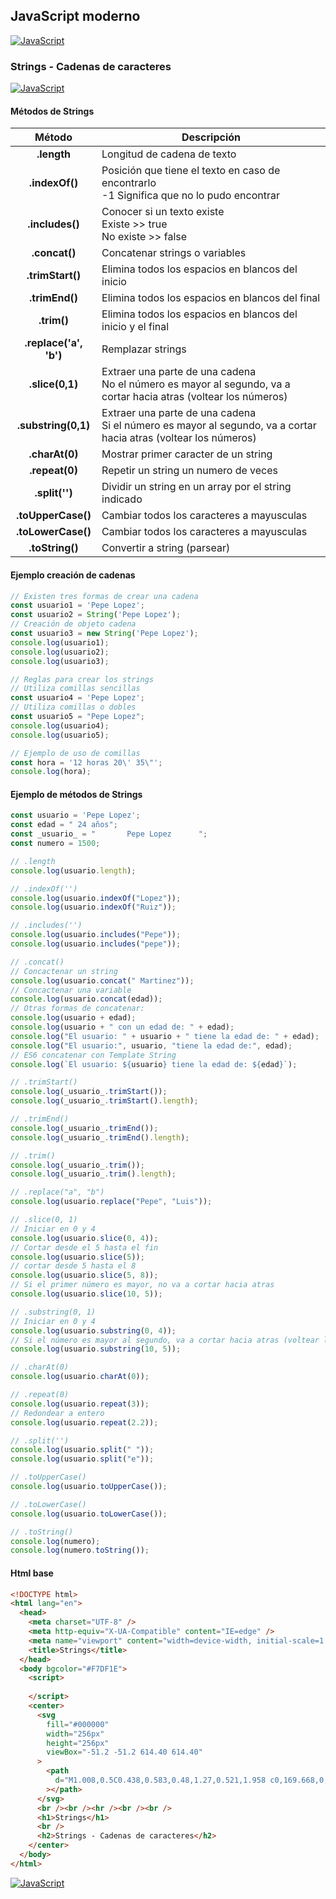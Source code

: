 ## JavaScript moderno
[![JavaScript](https://img.shields.io/badge/JavaScript-F7DF1E?style=for-the-badge&logo=javascript&logoColor=white&labelColor=101010)](https://github.com/Alberto-mt/JavaScript_JQuery/blob/main/JavaScript/Apuntes/index.md)

### Strings - Cadenas de caracteres
[![JavaScript](https://img.shields.io/badge/Strings-c044b8?style=for-the-badge&logo=javascript&logoColor=white&labelColor=101010)](https://github.com/Alberto-mt/JavaScript_JQuery/blob/main/JavaScript/Apuntes/categories/Strings.md)

#### Métodos de Strings
| Método  | Descripción  |
|:-:|---|
| **.length**  | Longitud de cadena de texto  |
| **.indexOf()**  | Posición que tiene el texto en caso de encontrarlo<br>-1 Significa que no lo pudo encontrar  |
| **.includes()**  | Conocer si un texto existe<br>Existe >> true<br>No existe >> false  |
| **.concat()**  | Concatenar strings o variables  |
| **.trimStart()**  | Elimina todos los espacios en blancos del inicio  |
| **.trimEnd()**  | Elimina todos los espacios en blancos del final  |
| **.trim()**  | Elimina todos los espacios en blancos del inicio y el final  |
| **.replace('a', 'b')**  | Remplazar strings  |
| **.slice(0,1)**  | Extraer una parte de una cadena<br>No el número es mayor al segundo, va a cortar hacia atras (voltear los números)  |
| **.substring(0,1)**  | Extraer una parte de una cadena<br>Si el número es mayor al segundo, va a cortar hacia atras (voltear los números)|
| **.charAt(0)**  | Mostrar primer caracter de un string  |
| **.repeat(0)**  | Repetir un string un numero de veces  |
| **.split('')**  | Dividir un string en un array por el string indicado  |
| **.toUpperCase()**  | Cambiar todos los caracteres a mayusculas  |
| **.toLowerCase()**  | Cambiar todos los caracteres a mayusculas  |
| **.toString()**  | Convertir a string (parsear)  |

#### Ejemplo creación de cadenas
```js
// Existen tres formas de crear una cadena
const usuario1 = 'Pepe Lopez';
const usuario2 = String('Pepe Lopez');
// Creación de objeto cadena
const usuario3 = new String('Pepe Lopez');
console.log(usuario1);
console.log(usuario2);
console.log(usuario3);

// Reglas para crear los strings
// Utiliza comillas sencillas
const usuario4 = 'Pepe Lopez';
// Utiliza comillas o dobles
const usuario5 = "Pepe Lopez";
console.log(usuario4);
console.log(usuario5);

// Ejemplo de uso de comillas
const hora = '12 horas 20\' 35\"';
console.log(hora);
```

#### Ejemplo de métodos de Strings
```js
const usuario = 'Pepe Lopez';
const edad = " 24 años";
const _usuario_ = "       Pepe Lopez      ";
const numero = 1500;

// .length
console.log(usuario.length);

// .indexOf('')
console.log(usuario.indexOf("Lopez")); 
console.log(usuario.indexOf("Ruiz")); 

// .includes('')
console.log(usuario.includes("Pepe")); 
console.log(usuario.includes("pepe"));

// .concat()
// Concactenar un string
console.log(usuario.concat(" Martinez"));
// Concactenar una variable
console.log(usuario.concat(edad)); 
// Otras formas de concatenar:
console.log(usuario + edad);
console.log(usuario + " con un edad de: " + edad);
console.log("El usuario: " + usuario + " tiene la edad de: " + edad);
console.log("El usuario:", usuario, "tiene la edad de:", edad);
// ES6 concatenar con Template String
console.log(`El usuario: ${usuario} tiene la edad de: ${edad}`);

// .trimStart()
console.log(_usuario_.trimStart());
console.log(_usuario_.trimStart().length);

// .trimEnd()
console.log(_usuario_.trimEnd());
console.log(_usuario_.trimEnd().length);

// .trim()
console.log(_usuario_.trim());
console.log(_usuario_.trim().length);

// .replace("a", "b")
console.log(usuario.replace("Pepe", "Luis"));

// .slice(0, 1)
// Iniciar en 0 y 4
console.log(usuario.slice(0, 4)); 
// Cortar desde el 5 hasta el fin
console.log(usuario.slice(5));
// cortar desde 5 hasta el 8
console.log(usuario.slice(5, 8));
// Si el primer número es mayor, no va a cortar hacia atras
console.log(usuario.slice(10, 5));

// .substring(0, 1)
// Iniciar en 0 y 4
console.log(usuario.substring(0, 4));
// Si el número es mayor al segundo, va a cortar hacia atras (voltear los números)
console.log(usuario.substring(10, 5)); 

// .charAt(0)
console.log(usuario.charAt(0));

// .repeat(0)
console.log(usuario.repeat(3));
// Redondear a entero
console.log(usuario.repeat(2.2)); 

// .split('')
console.log(usuario.split(" "));
console.log(usuario.split("e"));

// .toUpperCase() 
console.log(usuario.toUpperCase());

// .toLowerCase()
console.log(usuario.toLowerCase());

// .toString()
console.log(numero);
console.log(numero.toString());

```

#### Html base
```html
<!DOCTYPE html>
<html lang="en">
  <head>
    <meta charset="UTF-8" />
    <meta http-equiv="X-UA-Compatible" content="IE=edge" />
    <meta name="viewport" content="width=device-width, initial-scale=1.0" />
    <title>Strings</title>
  </head>
  <body bgcolor="#F7DF1E">
    <script>
      
    </script>
    <center>
      <svg
        fill="#000000"
        width="256px"
        height="256px"
        viewBox="-51.2 -51.2 614.40 614.40"
      >
        <path
          d="M1.008,0.5C0.438,0.583,0.48,1.27,0.521,1.958 c0,169.668,0,339.31,0,508.974c169.364,1.135,340.808,0.162,510.979,0.486c0-170.309,0-340.61,0-510.918 C341.342,0.5,171.167,0.5,1.008,0.5z M259.893,452.167c-11.822,11.919-30.478,18.938-53.429,18.938 c-37.643,0-58.543-18.34-71.884-43.711c12.842-8.2,25.966-16.122,39.344-23.795c5.456,15.262,23.886,32.42,44.683,21.857 c13.183-6.699,11.661-27.01,11.661-49.054c0-45.773,0-98.578,0-139.872c-0.042-0.688-0.083-1.375,0.482-1.458 c15.707,0,31.413,0,47.116,0c0,36.788,0,78.402,0,117.529C277.866,395.199,280.91,430.988,259.893,452.167z M470.696,409.917 c-2.674,39.884-35.243,61.063-79.17,61.188c-43.062,0.124-70.624-19.013-87.433-48.567c12.085-8.317,25.778-15.017,38.375-22.822 c10.08,15.761,27.537,30.91,53.429,28.652c16.131-1.406,34.856-14.555,24.285-34.482c-5.127-9.66-17.516-14.567-28.656-19.425 c-35.352-15.424-76.828-29.571-72.861-84.992c1.327-18.514,9.852-31.525,20.889-40.796c11.311-9.5,26.46-15.867,46.629-16.511 c36.629-1.173,56.723,15.12,70.429,37.884c-11.664,8.891-24.514,16.608-37.401,24.281c-4.229-12.995-24.644-25.658-41.772-17.969 c-7.789,3.493-14.788,13.761-10.684,26.224c3.66,11.115,18.589,17.199,30.599,22.344 C433.706,340.486,474.331,355.693,470.696,409.917z"
        ></path>
      </svg>
      <br /><br /><hr /><br /><br />
      <h1>Strings</h1>
      <br />
      <h2>Strings - Cadenas de caracteres</h2>
    </center>
  </body>
</html>
```

[![JavaScript](https://img.shields.io/badge/Strings-c044b8?style=for-the-badge&label=&#9650;&logoColor=white&labelColor=101010)](https://github.com/Alberto-mt/JavaScript_JQuery/blob/main/JavaScript/Apuntes/categories/Strings.md)
